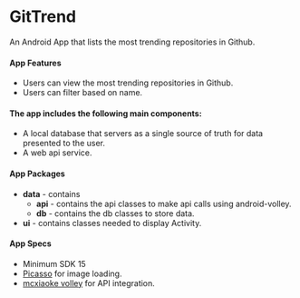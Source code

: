 # GitTrend
An Android App that lists the most trending repositories in Github.


#### App Features
* Users can view the most trending repositories in Github.
* Users can filter based on name.
 
 #### The app includes the following main components:

* A local database that servers as a single source of truth for data presented to the user. 
* A web api service.


#### App Packages
* <b>data</b> - contains 
    * <b>api</b> - contains the api classes to make api calls using android-volley. 
    * <b>db</b> - contains the db classes to store data.
* <b>ui</b> - contains classes needed to display Activity.



#### App Specs
* Minimum SDK 15
* [Picasso](http://square.github.io/picasso/) for image loading.
* [mcxiaoke volley](https://github.com/mcxiaoke/android-volley/) for API integration.
